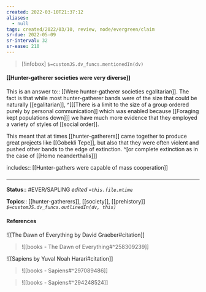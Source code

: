 ```yaml
---
created: 2022-03-10T21:37:12 
aliases:
  - null
tags: created/2022/03/10, review, node/evergreen/claim
sr-due: 2022-05-09
sr-interval: 32
sr-ease: 210
---
```

> [!infobox]
`$=customJS.dv_funcs.mentionedIn(dv)`

#### [[Hunter-gatherer societies were very diverse]] 

This is an
answer to:: [[Were hunter-gatherer societies egalitarian]].
The fact is that while most hunter-gatherer bands were of the size that could be naturally [[egalitarian]],
^[[[There is a limit to the size of a group ordered purely by personal communication]] 
which was enabled because
[[Foraging kept populations down]]]
we have much more evidence that they employed a variety of styles of [[social order]].

This meant that at times [[hunter-gatherers]] came together to produce great projects like [[Gobekli Tepe]],
but also that they were often violent and pushed other bands to the edge of extinction.
^[or complete extinction as in the case of [[Homo neanderthalis]]]

includes:: [[Hunter-gathers were capable of mass cooperation]]

### <hr class="footnote"/>

**Status**:: #EVER/SAPLING 
*edited `=this.file.mtime`*

**Topics**:: [[hunter-gatherers]], [[society]], [[prehistory]]
*`$=customJS.dv_funcs.outlinedIn(dv, this)`*

#### References

![[The Dawn of Everything by David Graeber#citation]]

> ![[books - The Dawn of Everything#^258309239]]

![[Sapiens by Yuval Noah Harari#citation]]

> ![[books - Sapiens#^297089486]]

> ![[books - Sapiens#^294248524]]

